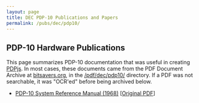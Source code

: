```yaml
---
layout: page
title: DEC PDP-10 Publications and Papers
permalink: /pubs/dec/pdp10/
---
```


PDP-10 Hardware Publications
----------------------------

This page summarizes PDP-10 documentation that was useful in creating [PDPjs](/docs/pdpjs/).  In most cases,
these documents came from the PDF Document Archive at [bitsavers.org](http://bitsavers.org),  in the [/pdf/dec/pdp10/](http://bitsavers.org/pdf/dec/pdp10/)
directory.  If a PDF was not searchable, it was "OCR'ed" before being archived below. 

- [PDP-10 System Reference Manual (1968)](http://archive.pcjs.org/pubs/dec/pdp10/ka10/DEC-10-HGAA-D_PDP-10_System_Reference_Manual_May1968.pdf) [[Original PDF](http://bitsavers.trailing-edge.com/pdf/dec/pdp10/KA10/DEC-10-HGAA-D_PDP-10_System_Reference_Manual_May1968.pdf)]
